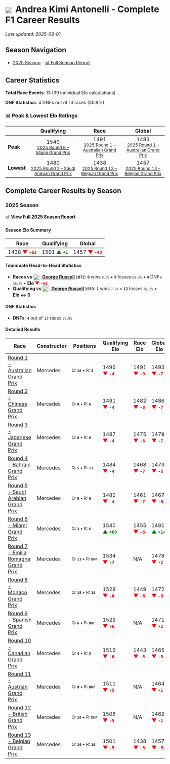 # <img src="https://upload.wikimedia.org/wikipedia/commons/0/03/Flag_of_Italy.svg" alt="Italy" width="20" height="auto" style="vertical-align: middle; margin-right: 5px;" onerror="this.outerHTML='🇮🇹'; this.style.marginRight='5px';"/> Andrea Kimi Antonelli - Complete F1 Career Results

*Last updated: 2025-08-01*

## Season Navigation

- [2025 Season](#2025-season) - [📊 Full Season Report](../seasons/2025-season-report)

## Career Statistics

**Total Race Events**: 13 (39 individual Elo calculations)

**DNF Statistics**: 4 DNFs out of 13 races (30.8%)

### 📊 Peak & Lowest Elo Ratings

| &nbsp; | Qualifying | Race | Global |
|-------|------------|------|--------|
| **Peak** | <center> 1540 <br/><small> [2025 Round 6 – Miami Grand Prix](../seasons/2025-season-report#round-6-miami-grand-prix) </small></center> | <center> 1491 <br/><small> [2025 Round 1 – Australian Grand Prix](../seasons/2025-season-report#round-1-australian-grand-prix) </small></center> | <center> 1493  <br/><small> [2025 Round 1 – Australian Grand Prix](../seasons/2025-season-report#round-1-australian-grand-prix) </small></center> |
| **Lowest** | <center> 1480 <br/><small> [2025 Round 5 – Saudi Arabian Grand Prix](../seasons/2025-season-report#round-5-saudi-arabian-grand-prix) </small></center> | <center> 1438 <br/><small> [2025 Round 13 – Belgian Grand Prix](../seasons/2025-season-report#round-13-belgian-grand-prix) </small></center> | <center> 1457 <br/><small> [2025 Round 13 – Belgian Grand Prix](../seasons/2025-season-report#round-13-belgian-grand-prix) </small></center> |


## Complete Career Results by Season

### 2025 Season

📊 **[View Full 2025 Season Report](../seasons/2025-season-report)**

#### Season Elo Summary

| Race | Qualifying | Global |
|------|------------|--------|
| 1438 **<span style="color: red;">▼&nbsp;`-62`</span>** | 1501 **<span style="color: green;">▲&nbsp;`+1`</span>** | 1457 **<span style="color: red;">▼&nbsp;`-43`</span>** |

#### Teammate Head-to-Head Statistics

- **Races vs [<img src="https://upload.wikimedia.org/wikipedia/commons/thumb/8/83/Flag_of_the_United_Kingdom_%283-5%29.svg/512px-Flag_of_the_United_Kingdom_%283-5%29.svg.png?20250726143817" alt="United Kingdom" width="20" height="auto" style="vertical-align: middle; margin-right: 5px;" onerror="this.outerHTML='🇬🇧'; this.style.marginRight='5px';"/> George Russell](george-russell) `1872`**: **`0`** wins <small>`0.0%`</small> • **`9`** losses <small>`69.2%`</small> • **`4`** DNFs <small>`30.8%`</small> • **Elo <span style="color: red;">▼&nbsp;`-61`</span>**
- **Qualifying vs [<img src="https://upload.wikimedia.org/wikipedia/commons/thumb/8/83/Flag_of_the_United_Kingdom_%283-5%29.svg/512px-Flag_of_the_United_Kingdom_%283-5%29.svg.png?20250726143817" alt="United Kingdom" width="20" height="auto" style="vertical-align: middle; margin-right: 5px;" onerror="this.outerHTML='🇬🇧'; this.style.marginRight='5px';"/> George Russell](george-russell) `1953`**: **`1`** wins <small>`7.7%`</small> • **`12`** losses <small>`92.3%`</small> • **Elo ↔ 0**

#### DNF Statistics

- **DNFs**: `4` out of `13` races <small>`30.8%`</small>

#### Detailed Results

| Race | Constructor | Positions | Qualifying Elo | Race Elo | Global Elo | Teammate |
|------|-------------|-----------|----------------|----------|------------|----------|
| [Round 1 - Australian Grand Prix](../seasons/2025-season-report#round-1-australian-grand-prix) | Mercedes | <small>Q:&nbsp;**`16`**&nbsp;•&nbsp;R:&nbsp;**`4`**</small> | 1496 **<span style="color: red;">▼&nbsp;`-4`</span>** | 1491 **<span style="color: red;">▼&nbsp;`-9`</span>** | 1493 **<span style="color: red;">▼&nbsp;`-7`</span>** | [<img src="https://upload.wikimedia.org/wikipedia/commons/thumb/8/83/Flag_of_the_United_Kingdom_%283-5%29.svg/512px-Flag_of_the_United_Kingdom_%283-5%29.svg.png?20250726143817" alt="United Kingdom" width="20" height="auto" style="vertical-align: middle; margin-right: 5px;" onerror="this.outerHTML='🇬🇧'; this.style.marginRight='5px';"/> George Russell](george-russell)<br/><small>Q:&nbsp;**`4`**&nbsp;•&nbsp;R:&nbsp;**`3`**</small> |
| [Round 2 - Chinese Grand Prix](../seasons/2025-season-report#round-2-chinese-grand-prix) | Mercedes | <small>Q:&nbsp;**`8`**&nbsp;•&nbsp;R:&nbsp;**`6`**</small> | 1491 **<span style="color: red;">▼&nbsp;`-4`</span>** | 1482 **<span style="color: red;">▼&nbsp;`-8`</span>** | 1486 **<span style="color: red;">▼&nbsp;`-7`</span>** | [<img src="https://upload.wikimedia.org/wikipedia/commons/thumb/8/83/Flag_of_the_United_Kingdom_%283-5%29.svg/512px-Flag_of_the_United_Kingdom_%283-5%29.svg.png?20250726143817" alt="United Kingdom" width="20" height="auto" style="vertical-align: middle; margin-right: 5px;" onerror="this.outerHTML='🇬🇧'; this.style.marginRight='5px';"/> George Russell](george-russell)<br/><small>Q:&nbsp;**`2`**&nbsp;•&nbsp;R:&nbsp;**`3`**</small> |
| [Round 3 - Japanese Grand Prix](../seasons/2025-season-report#round-3-japanese-grand-prix) | Mercedes | <small>Q:&nbsp;**`6`**&nbsp;•&nbsp;R:&nbsp;**`6`**</small> | 1487 **<span style="color: red;">▼&nbsp;`-4`</span>** | 1475 **<span style="color: red;">▼&nbsp;`-8`</span>** | 1479 **<span style="color: red;">▼&nbsp;`-7`</span>** | [<img src="https://upload.wikimedia.org/wikipedia/commons/thumb/8/83/Flag_of_the_United_Kingdom_%283-5%29.svg/512px-Flag_of_the_United_Kingdom_%283-5%29.svg.png?20250726143817" alt="United Kingdom" width="20" height="auto" style="vertical-align: middle; margin-right: 5px;" onerror="this.outerHTML='🇬🇧'; this.style.marginRight='5px';"/> George Russell](george-russell)<br/><small>Q:&nbsp;**`5`**&nbsp;•&nbsp;R:&nbsp;**`5`**</small> |
| [Round 4 - Bahrain Grand Prix](../seasons/2025-season-report#round-4-bahrain-grand-prix) | Mercedes | <small>Q:&nbsp;**`5`**&nbsp;•&nbsp;R:&nbsp;**`11`**</small> | 1484 **<span style="color: red;">▼&nbsp;`-4`</span>** | 1468 **<span style="color: red;">▼&nbsp;`-7`</span>** | 1473 **<span style="color: red;">▼&nbsp;`-6`</span>** | [<img src="https://upload.wikimedia.org/wikipedia/commons/thumb/8/83/Flag_of_the_United_Kingdom_%283-5%29.svg/512px-Flag_of_the_United_Kingdom_%283-5%29.svg.png?20250726143817" alt="United Kingdom" width="20" height="auto" style="vertical-align: middle; margin-right: 5px;" onerror="this.outerHTML='🇬🇧'; this.style.marginRight='5px';"/> George Russell](george-russell)<br/><small>Q:&nbsp;**`3`**&nbsp;•&nbsp;R:&nbsp;**`2`**</small> |
| [Round 5 - Saudi Arabian Grand Prix](../seasons/2025-season-report#round-5-saudi-arabian-grand-prix) | Mercedes | <small>Q:&nbsp;**`5`**&nbsp;•&nbsp;R:&nbsp;**`6`**</small> | 1480 **<span style="color: red;">▼&nbsp;`-4`</span>** | 1461 **<span style="color: red;">▼&nbsp;`-7`</span>** | 1467 **<span style="color: red;">▼&nbsp;`-6`</span>** | [<img src="https://upload.wikimedia.org/wikipedia/commons/thumb/8/83/Flag_of_the_United_Kingdom_%283-5%29.svg/512px-Flag_of_the_United_Kingdom_%283-5%29.svg.png?20250726143817" alt="United Kingdom" width="20" height="auto" style="vertical-align: middle; margin-right: 5px;" onerror="this.outerHTML='🇬🇧'; this.style.marginRight='5px';"/> George Russell](george-russell)<br/><small>Q:&nbsp;**`3`**&nbsp;•&nbsp;R:&nbsp;**`5`**</small> |
| [Round 6 - Miami Grand Prix](../seasons/2025-season-report#round-6-miami-grand-prix) | Mercedes | <small>Q:&nbsp;**`3`**&nbsp;•&nbsp;R:&nbsp;**`6`**</small> | 1540 **<span style="color: green;">▲&nbsp;`+60`</span>** | 1455 **<span style="color: red;">▼&nbsp;`-6`</span>** | 1481 **<span style="color: green;">▲&nbsp;`+14`</span>** | [<img src="https://upload.wikimedia.org/wikipedia/commons/thumb/8/83/Flag_of_the_United_Kingdom_%283-5%29.svg/512px-Flag_of_the_United_Kingdom_%283-5%29.svg.png?20250726143817" alt="United Kingdom" width="20" height="auto" style="vertical-align: middle; margin-right: 5px;" onerror="this.outerHTML='🇬🇧'; this.style.marginRight='5px';"/> George Russell](george-russell)<br/><small>Q:&nbsp;**`5`**&nbsp;•&nbsp;R:&nbsp;**`3`**</small> |
| [Round 7 - Emilia Romagna Grand Prix](../seasons/2025-season-report#round-7-emilia-romagna-grand-prix) | Mercedes | <small>Q:&nbsp;**`13`**&nbsp;•&nbsp;R:&nbsp;**`DNF`**</small> | 1534 **<span style="color: red;">▼&nbsp;`-7`</span>** | N/A | 1478 **<span style="color: red;">▼&nbsp;`-2`</span>** | [<img src="https://upload.wikimedia.org/wikipedia/commons/thumb/8/83/Flag_of_the_United_Kingdom_%283-5%29.svg/512px-Flag_of_the_United_Kingdom_%283-5%29.svg.png?20250726143817" alt="United Kingdom" width="20" height="auto" style="vertical-align: middle; margin-right: 5px;" onerror="this.outerHTML='🇬🇧'; this.style.marginRight='5px';"/> George Russell](george-russell)<br/><small>Q:&nbsp;**`3`**&nbsp;•&nbsp;R:&nbsp;**`7`**</small> |
| [Round 8 - Monaco Grand Prix](../seasons/2025-season-report#round-8-monaco-grand-prix) | Mercedes | <small>Q:&nbsp;**`15`**&nbsp;•&nbsp;R:&nbsp;**`18`**</small> | 1528 **<span style="color: red;">▼&nbsp;`-6`</span>** | 1449 **<span style="color: red;">▼&nbsp;`-6`</span>** | 1472 **<span style="color: red;">▼&nbsp;`-6`</span>** | [<img src="https://upload.wikimedia.org/wikipedia/commons/thumb/8/83/Flag_of_the_United_Kingdom_%283-5%29.svg/512px-Flag_of_the_United_Kingdom_%283-5%29.svg.png?20250726143817" alt="United Kingdom" width="20" height="auto" style="vertical-align: middle; margin-right: 5px;" onerror="this.outerHTML='🇬🇧'; this.style.marginRight='5px';"/> George Russell](george-russell)<br/><small>Q:&nbsp;**`14`**&nbsp;•&nbsp;R:&nbsp;**`11`**</small> |
| [Round 9 - Spanish Grand Prix](../seasons/2025-season-report#round-9-spanish-grand-prix) | Mercedes | <small>Q:&nbsp;**`6`**&nbsp;•&nbsp;R:&nbsp;**`DNF`**</small> | 1522 **<span style="color: red;">▼&nbsp;`-6`</span>** | N/A | 1471 **<span style="color: red;">▼&nbsp;`-2`</span>** | [<img src="https://upload.wikimedia.org/wikipedia/commons/thumb/8/83/Flag_of_the_United_Kingdom_%283-5%29.svg/512px-Flag_of_the_United_Kingdom_%283-5%29.svg.png?20250726143817" alt="United Kingdom" width="20" height="auto" style="vertical-align: middle; margin-right: 5px;" onerror="this.outerHTML='🇬🇧'; this.style.marginRight='5px';"/> George Russell](george-russell)<br/><small>Q:&nbsp;**`4`**&nbsp;•&nbsp;R:&nbsp;**`4`**</small> |
| [Round 10 - Canadian Grand Prix](../seasons/2025-season-report#round-10-canadian-grand-prix) | Mercedes | <small>Q:&nbsp;**`4`**&nbsp;•&nbsp;R:&nbsp;**`3`**</small> | 1516 **<span style="color: red;">▼&nbsp;`-6`</span>** | 1443 **<span style="color: red;">▼&nbsp;`-5`</span>** | 1465 **<span style="color: red;">▼&nbsp;`-5`</span>** | [<img src="https://upload.wikimedia.org/wikipedia/commons/thumb/8/83/Flag_of_the_United_Kingdom_%283-5%29.svg/512px-Flag_of_the_United_Kingdom_%283-5%29.svg.png?20250726143817" alt="United Kingdom" width="20" height="auto" style="vertical-align: middle; margin-right: 5px;" onerror="this.outerHTML='🇬🇧'; this.style.marginRight='5px';"/> George Russell](george-russell)<br/><small>Q:&nbsp;**`1`**&nbsp;•&nbsp;R:&nbsp;**`1`**</small> |
| [Round 11 - Austrian Grand Prix](../seasons/2025-season-report#round-11-austrian-grand-prix) | Mercedes | <small>Q:&nbsp;**`9`**&nbsp;•&nbsp;R:&nbsp;**`DNF`**</small> | 1511 **<span style="color: red;">▼&nbsp;`-5`</span>** | N/A | 1464 **<span style="color: red;">▼&nbsp;`-1`</span>** | [<img src="https://upload.wikimedia.org/wikipedia/commons/thumb/8/83/Flag_of_the_United_Kingdom_%283-5%29.svg/512px-Flag_of_the_United_Kingdom_%283-5%29.svg.png?20250726143817" alt="United Kingdom" width="20" height="auto" style="vertical-align: middle; margin-right: 5px;" onerror="this.outerHTML='🇬🇧'; this.style.marginRight='5px';"/> George Russell](george-russell)<br/><small>Q:&nbsp;**`5`**&nbsp;•&nbsp;R:&nbsp;**`5`**</small> |
| [Round 12 - British Grand Prix](../seasons/2025-season-report#round-12-british-grand-prix) | Mercedes | <small>Q:&nbsp;**`10`**&nbsp;•&nbsp;R:&nbsp;**`DNF`**</small> | 1506 **<span style="color: red;">▼&nbsp;`-5`</span>** | N/A | 1462 **<span style="color: red;">▼&nbsp;`-1`</span>** | [<img src="https://upload.wikimedia.org/wikipedia/commons/thumb/8/83/Flag_of_the_United_Kingdom_%283-5%29.svg/512px-Flag_of_the_United_Kingdom_%283-5%29.svg.png?20250726143817" alt="United Kingdom" width="20" height="auto" style="vertical-align: middle; margin-right: 5px;" onerror="this.outerHTML='🇬🇧'; this.style.marginRight='5px';"/> George Russell](george-russell)<br/><small>Q:&nbsp;**`4`**&nbsp;•&nbsp;R:&nbsp;**`10`**</small> |
| [Round 13 - Belgian Grand Prix](../seasons/2025-season-report#round-13-belgian-grand-prix) | Mercedes | <small>Q:&nbsp;**`19`**&nbsp;•&nbsp;R:&nbsp;**`16`**</small> | 1501 **<span style="color: red;">▼&nbsp;`-5`</span>** | 1438 **<span style="color: red;">▼&nbsp;`-5`</span>** | 1457 **<span style="color: red;">▼&nbsp;`-5`</span>** | [<img src="https://upload.wikimedia.org/wikipedia/commons/thumb/8/83/Flag_of_the_United_Kingdom_%283-5%29.svg/512px-Flag_of_the_United_Kingdom_%283-5%29.svg.png?20250726143817" alt="United Kingdom" width="20" height="auto" style="vertical-align: middle; margin-right: 5px;" onerror="this.outerHTML='🇬🇧'; this.style.marginRight='5px';"/> George Russell](george-russell)<br/><small>Q:&nbsp;**`6`**&nbsp;•&nbsp;R:&nbsp;**`5`**</small> |

